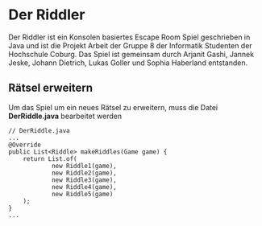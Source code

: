 # Der Riddler

Der Riddler ist ein Konsolen basiertes Escape Room Spiel geschrieben in Java und ist die Projekt Arbeit der Gruppe 8 der Informatik Studenten der Hochschule Coburg.
Das Spiel ist gemeinsam durch Arjanit Gashi, Jannek Jeske, Johann Dietrich, Lukas Goller und Sophia Haberland entstanden.


## Rätsel erweitern

Um das Spiel um ein neues Rätsel zu erweitern, muss die Datei **DerRiddle.java** bearbeitet werden

```java:
// DerRiddle.java
...
@Override
public List<Riddle> makeRiddles(Game game) {
    return List.of(
            new Riddle1(game),
            new Riddle2(game),
            new Riddle3(game),
            new Riddle4(game),
            new Riddle5(game)
    );
}
...
```

